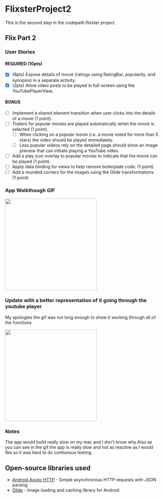 # FlixsterProject2
This is the second step in the codepath flixster project


 ## Flix Part 2

 ### User Stories

 #### REQUIRED (10pts)

 - [x] (8pts) Expose details of movie (ratings using RatingBar, popularity, and synopsis) in a separate activity.
 - [x] (2pts) Allow video posts to be played in full-screen using the YouTubePlayerView.

 #### BONUS

 - [ ] Implement a shared element transition when user clicks into the details of a movie (1 point).
 - [ ] Trailers for popular movies are played automatically when the movie is selected (1 point).
   - [ ] When clicking on a popular movie (i.e. a movie voted for more than 5 stars) the video should be played immediately.
   - [ ] Less popular videos rely on the detailed page should show an image preview that can initiate playing a YouTube video.
 - [ ] Add a play icon overlay to popular movies to indicate that the movie can be played (1 point).
 - [ ] Apply data binding for views to help remove boilerplate code. (1 point)
 - [ ] Add a rounded corners for the images using the Glide transformations. (1 point)

 ### App Walkthough GIF

 <img src="https://media.giphy.com/media/4fi43gu87FpkieH7s8/giphy.gif" width=300><br>
 
 ### Update with a better representation of it going through the youtube player
 
 My apologies the gif was not long enough to show it working through all of the functions
 
 <img src="https://media.giphy.com/media/E51Cy4bKBlxmicnQx7/giphy.gif" width=300><br>

 ### Notes

The app would build really slow on my mac and I don't know why.Also as you can see in the gif the app is really slow and not as reactive as I would like so it was hard to do contiunous testing.

 ## Open-source libraries used
 - [Android Async HTTP](https://github.com/codepath/CPAsyncHttpClient) - Simple asynchronous HTTP requests with JSON parsing
 - [Glide](https://github.com/bumptech/glide) - Image loading and caching library for Android
